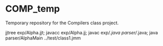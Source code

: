 # COMP_temp
Temporary repository for the Compilers class project.

jjtree exp/Alpha.jjt; javacc exp/Alpha.jj; javac  exp/*.java parser/*.java; java parser/AlphaMain ../test/class1.jmm